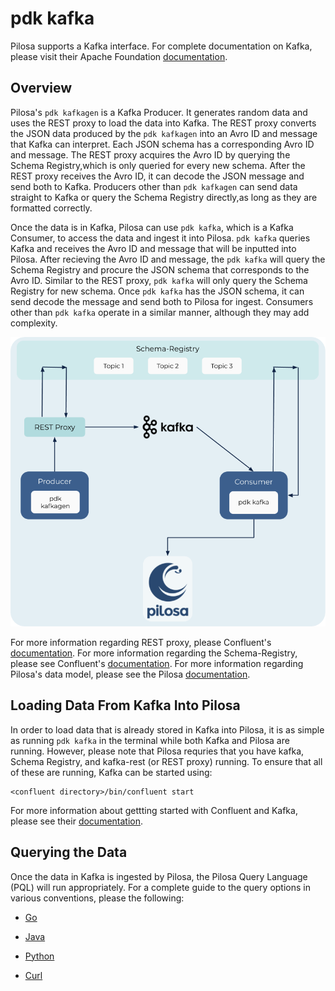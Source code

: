 # pdk kafka

Pilosa supports a Kafka interface. For complete documentation on Kafka, please visit their Apache Foundation [documentation](https://kafka.apache.org).

## Overview

Pilosa's `pdk kafkagen` is a Kafka Producer. It generates random data and uses the REST proxy to load the data into Kafka. The REST proxy converts the JSON data produced by the `pdk kafkagen` into an Avro ID and message that Kafka can interpret. Each JSON schema has a corresponding Avro ID and message. The REST proxy acquires the Avro ID by querying the Schema Registry,which is only queried for every new schema. After the REST proxy receives the Avro ID, it can decode the JSON message and send both to Kafka. Producers other than `pdk kafkagen` can send data straight to Kafka or query the Schema Registry directly,as long as they are formatted correctly.

Once the data is in Kafka, Pilosa can use `pdk kafka`, which is a Kafka Consumer, to access the data and ingest it into Pilosa. `pdk kafka` queries Kafka and receives the Avro ID and message that will be inputted into Pilosa. After recieving the Avro ID and message, the `pdk kafka` will query the Schema Registry and procure the JSON schema that corresponds to the Avro ID. Similar to the REST proxy, `pdk kafka` will only query the Schema Registry for new schema. Once `pdk kafka` has the JSON schema, it can send decode the message and send both to Pilosa for ingest. Consumers other than `pdk kafka` operate in a similar manner, although they may add complexity.

![pdk kafka diagram](pdkKafkaDiagram.png)

For more information regarding REST proxy, please Confluent's [documentation](https://docs.confluent.io/current/kafka-rest/index.html). For more information regarding the Schema-Registry, please see Confluent's [documentation](https://docs.confluent.io/current/schema-registry/index.html). For more information regarding Pilosa's data model, please see the Pilosa [documentation](https://www.pilosa.com/docs/latest/data-model/).

## Loading Data From Kafka Into Pilosa

In order to load data that is already stored in Kafka into Pilosa, it is as simple as running `pdk kafka` in the terminal while both Kafka and Pilosa are running.
However, please note that Pilosa requries that you have kafka, Schema Registry, and kafka-rest (or REST proxy) running. To ensure that all of these are running, Kafka can be started using:

```
<confluent directory>/bin/confluent start
```

For more information about gettting started with Confluent and Kafka, please see their [documentation](https://docs.confluent.io/current/quickstart/index.html).

## Querying the Data

Once the data in Kafka is ingested by Pilosa, the Pilosa Query Language (PQL) will run appropriately. For a complete guide to the query options in various conventions, please the following:

* [Go](https://github.com/pilosa/go-pilosa)

* [Java](https://github.com/pilosa/java-pilosa)

* [Python](https://github.com/pilosa/python-pilosa)

* [Curl](https://www.pilosa.com/docs/latest/query-language/)